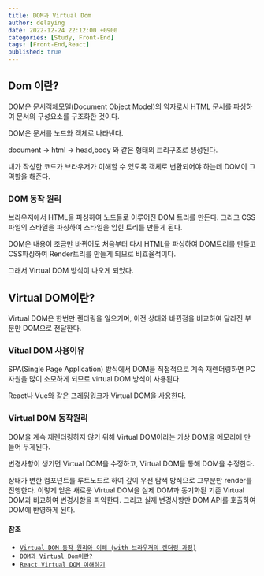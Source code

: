 ```yaml
---
title: DOM과 Virtual Dom 
author: delaying
date: 2022-12-24 22:12:00 +0900
categories: [Study, Front-End]
tags: [Front-End,React]
published: true
---
```


## Dom 이란?
DOM은 문서객체모델(Document Object Model)의 약자로서 HTML 문서를 파싱하여 문서의 구성요소를 구조화한 것이다.

DOM은 문서를 노드와 객체로 나타낸다.

document -> html -> head,body
와 같은 형태의 트리구조로 생성된다.

내가 작성한 코드가 브라우저가 이해할 수 있도록 객체로 변환되어야 하는데 DOM이 그 역할을 해준다.

### DOM 동작 원리
브라우저에서 HTML을 파싱하여 노드들로 이루어진 DOM 트리를 만든다. 그리고 CSS파일의 스타일을 파싱하여 스타일을 입힌 트리를 만들게 된다.

DOM은 내용이 조금만 바뀌어도 처음부터 다시 HTML을 파싱하여 DOM트리를 만들고 CSS파싱하여 Render트리를 만들게 되므로 비효율적이다.

그래서 Virtual DOM 방식이 나오게 되었다.


## Virtual DOM이란?
Virtual DOM은 한번만 렌더링을 일으키며, 이전 상태와 바뀐점을 비교하여 달라진 부분만 DOM으로 전달한다.


### Vitual DOM 사용이유
SPA(Single Page Application) 방식에서 DOM을 직접적으로 계속 재렌더링하면 PC자원을 많이 소모하게 되므로 virtual DOM 방식이 사용된다.

React나 Vue와 같은 프레임워크가 Virtual DOM을 사용한다.

### Virtual DOM 동작원리
DOM을 계속 재렌더링하지 않기 위해 Virtual DOM이라는 가상 DOM을 메모리에 만들어 두게된다.

변경사항이 생기면 Virtual DOM을 수정하고, Virtual DOM을 통해 DOM을 수정한다.

상태가 변한 컴포넌트를 루트노드로 하여 깊이 우선 탐색 방식으로 그부분만 render를 진행한다.
이렇게 얻은 새로운 Virtual DOM을 실제 DOM과 동기화된 기존 Virtual DOM과 비교하여 변경사항을 파악한다.
그리고 실제 변경사항만 DOM API를 호출하여 DOM에 반영하게 된다.



#### 참조

- [`Virtual DOM 동작 원리와 이해 (with 브라우저의 렌더링 과정)`](https://jeong-pro.tistory.com/210)
- [`DOM과 Virtual Dom이란?`](https://www.howdy-mj.me/dom/what-is-dom)
- [`React Virtual DOM 이해하기`](https://velog.io/@gwak2837/React-Virtual-DOM-%EC%9D%B4%ED%95%B4%ED%95%98%EA%B8%B0)